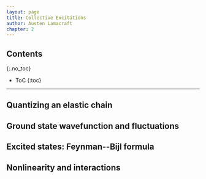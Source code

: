 ```yaml
---
layout: page
title: Collective Excitations
author: Austen Lamacraft
chapter: 2
---
```


## Contents
{:.no_toc}

* ToC
{:toc}

---

## Quantizing an elastic chain

## Ground state wavefunction and fluctuations

## Excited states: Feynman--Bijl formula

## Nonlinearity and interactions

